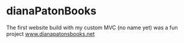 # dianaPatonBooks
The first website build with my custom MVC (no name yet)
was a fun project
www.dianapatonsbooks.net
